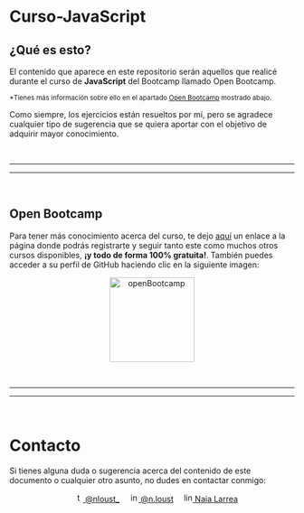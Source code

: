 # Curso-JavaScript

## ¿Qué es esto?

El contenido que aparece en este repositorio serán aquellos que realicé durante el curso de **JavaScript** del Bootcamp llamado Open Bootcamp.

<sub>*Tienes más información sobre ello en el apartado [Open Bootcamp](#open-bootcamp) mostrado abajo.</sub>

Como siempre, los ejercicios están resueltos por mí, pero se agradece cualquier tipo de sugerencia que se quiera aportar con el objetivo de adquirir mayor conocimiento.


<br><hr>
<hr><br>


## Open Bootcamp

Para tener más conocimiento acerca del curso, te dejo [aquí](https://open-bootcamp.com/) un enlace a la página donde podrás registrarte y seguir tanto este como muchos otros cursos disponibles, **¡y todo de forma 100% gratuita!**. También puedes acceder a su perfil de GitHub haciendo clic en la siguiente imagen:

<div align="center">
	<a href="https://github.com/Open-Bootcamp">
		<img src="https://vlctesting.es/wp-content/uploads/2022/08/Open-Bootcamp.png" alt="openBootcamp" width="150px"/>
	</a>
</div>


<br><hr>
<hr><br>


# Contacto

Si tienes alguna duda o sugerencia acerca del contenido de este documento o cualquier otro asunto, no dudes en contactar conmigo:

<div align="center">
&emsp;<a href="https://twitter.com/nloust_"><img width="16" alt="twitter_logo" src="https://user-images.githubusercontent.com/110897750/195668304-54d1fbb3-bea1-4f9d-9ee7-7e494bd79013.png"> @nloust_</a> <!-- twitter: -->
&emsp;<a href="https://www.instagram.com/n.loust/"><img width="16" alt="instagram_logo" src="https://seeklogo.com/images/I/instagram-new-2016-logo-4773FE3F99-seeklogo.com.png"> @n.loust</a> <!-- instagram: -->
&emsp;<a href="https://www.linkedin.com/in/naia-larrea/"><img width="16" alt="linkedin_logo" src="https://user-images.githubusercontent.com/110897750/195669519-30e44b5d-4bef-47d3-9e37-81cff0ee5e55.png"> Naia Larrea</a> <!-- linkedin: -->
</div>